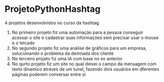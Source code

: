 # ProjetoPythonHashtag
4 projetos desenvolvidos no curso da hashtag
  1. No primeiro projeto fiz uma automação para a pessoa conseguir acessar o site e cadastrar suas informações sem precisar usar o mouse e o telcado
  2. No segundo projeto fiz uma análise de gráficos para um empresa, solucionando o problema da demnada dos cliente
  3. No terceiro projeto fiz uma IA com base no ex anterior
  4. No qurto projeto fiz um site no qual deixei o campo da mensagem com texto dinamico atraves de um tunel, fazendo dois usuários em dferentes páginas poderem conversar entre si

